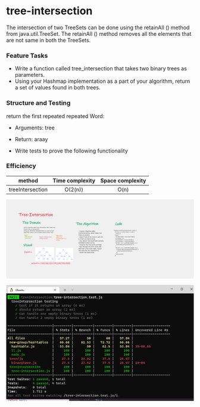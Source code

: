 # tree-intersection

The intersection of two TreeSets can be done using the retainAll () method from java.util.TreeSet. The retainAll () method removes all the elements that are not same in both the TreeSets.

### Feature Tasks

- Write a function called tree_intersection that takes two binary trees as parameters.
- Using your Hashmap implementation as a part of your algorithm, return a set of values found in both trees.

### Structure and Testing

return the first repeated repeated Word:
  - Arguments: tree
  - Return: araay

- Write tests to prove the following functionality

### Efficiency

| method|Time complexity |Space complexity | 
| :---: | :---: | :---: |
|treeIntersection|O(2(n))| O(n)|

![test](./treeIntersection.png)

![test](./intersectionTest.png)